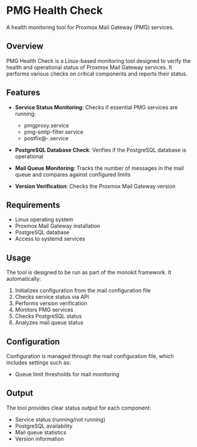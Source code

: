 # PMG Health Check

A health monitoring tool for Proxmox Mail Gateway (PMG) services.

## Overview

PMG Health Check is a Linux-based monitoring tool designed to verify the health and operational status of Proxmox Mail Gateway services. It performs various checks on critical components and reports their status.

## Features

- **Service Status Monitoring**: Checks if essential PMG services are running:
  - pmgproxy.service
  - pmg-smtp-filter.service
  - postfix@-.service

- **PostgreSQL Database Check**: Verifies if the PostgreSQL database is operational

- **Mail Queue Monitoring**: Tracks the number of messages in the mail queue and compares against configured limits

- **Version Verification**: Checks the Proxmox Mail Gateway version

## Requirements

- Linux operating system
- Proxmox Mail Gateway installation
- PostgreSQL database
- Access to systemd services

## Usage

The tool is designed to be run as part of the monokit framework. It automatically:

1. Initializes configuration from the mail configuration file
2. Checks service status via API
3. Performs version verification
4. Monitors PMG services
5. Checks PostgreSQL status
6. Analyzes mail queue status

## Configuration

Configuration is managed through the mail configuration file, which includes settings such as:

- Queue limit thresholds for mail monitoring

## Output

The tool provides clear status output for each component:

- Service status (running/not running)
- PostgreSQL availability
- Mail queue statistics
- Version information